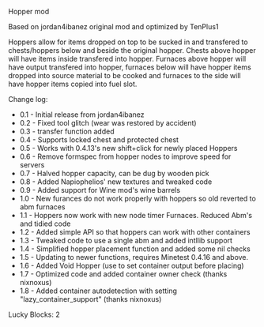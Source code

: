 Hopper mod

Based on jordan4ibanez original mod and optimized by TenPlus1

Hoppers allow for items dropped on top to be sucked in and transfered to chests/hoppers below and beside the original hopper.  Chests above hopper will have items inside transfered into hopper.  Furnaces above hopper will have output transfered into hopper, furnaces below will have hopper items dropped into source material to be cooked and furnaces to the side will have hopper items copied into fuel slot.

Change log:

- 0.1 - Initial release from jordan4ibanez
- 0.2 - Fixed tool glitch (wear was restored by accident)
- 0.3 - transfer function added
- 0.4 - Supports locked chest and protected chest
- 0.5 - Works with 0.4.13's new shift+click for newly placed Hoppers
- 0.6 - Remove formspec from hopper nodes to improve speed for servers
- 0.7 - Halved hopper capacity, can be dug by wooden pick
- 0.8 - Added Napiophelios' new textures and tweaked code
- 0.9 - Added support for Wine mod's wine barrels
- 1.0 - New furances do not work properly with hoppers so old reverted to abm furnaces
- 1.1 - Hoppers now work with new node timer Furnaces.  Reduced Abm's and tidied code
- 1.2 - Added simple API so that hoppers can work with other containers
- 1.3 - Tweaked code to use a single abm and added intllib support
- 1.4 - Simplified hopper placement function and added some nil checks
- 1.5 - Updating to newer functions, requires Minetest 0.4.16 and above.
- 1.6 - Added Void Hopper (use to set container output before placing)
- 1.7 - Optimized code and added container owner check (thanks nixnoxus)
- 1.8 - Added container autodetection with setting "lazy_container_support" (thanks nixnoxus)

Lucky Blocks: 2
